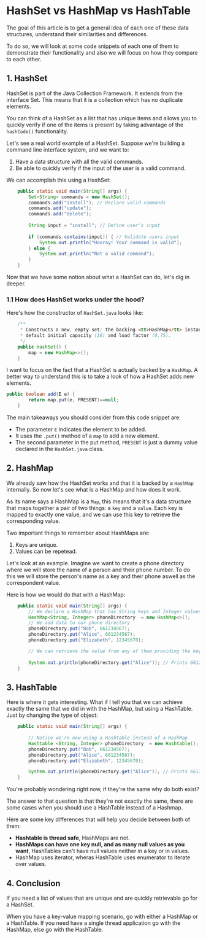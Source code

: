 # HashSet vs HashMap vs HashTable
The goal of this article is to get a general idea of each one of these data structures, understand their similarities and differences.

To do so, we will look at some code snippets of each one of them to demonstrate their functionality and also we will focus on how they compare to each other.

## 1. HashSet
HashSet is part of the Java Collection Framework. It extends from the interface Set. This means that it is a collection which has no duplicate elements.

You can think of a HashSet as a list that has unique items and allows you to quickly verify if one of the items is present by taking advantage of the `hashCode()` functionality.

Let's see a real world example of a HashSet. Suppose we're building a command line interface system, and we want to:

1. Have a data structure with all the valid commands.
2. Be able to quickly verify if the input of the user is a valid command.

We can accomplish this using a HashSet:
```java
    public static void main(String[] args) {
        Set<String> commands = new HashSet();
        commands.add("install"); // Declare valid commands
        commands.add("update");
        commands.add("delete");
        
        String input = "install"; // Define user's input
        
        if (commands.contains(input)) { // Validate users input
            System.out.println("Hooray! Your command is valid");
        } else {
            System.out.println("Not a valid command");
        }
    }
```

Now that we have some notion about what a HashSet can do, let's dig in deeper.

### 1.1 **How does HashSet works under the hood?**

Here's how the constructor of `HashSet.java` looks like:
```java
    /**
     * Constructs a new, empty set; the backing <tt>HashMap</tt> instance has
     * default initial capacity (16) and load factor (0.75).
     */
    public HashSet() {
        map = new HashMap<>();
    }
```
I want to focus on the fact that a HashSet is actually backed by a `HashMap`. A better way to understand this is to take a look of how a HashSet adds new elements.
```java
public boolean add(E e) {
        return map.put(e, PRESENT)==null;
    }	
```
The main takeaways you should consider from this code snippet are:
- The parameter `E` indicates the element to be added.
- It uses the `.put()` method of a `map` to add a new element.
- The second parameter in the put method, `PRESENT` is just a dummy value declared in the `HashSet.java` class.

## 2. HashMap
We already saw how the HashSet works and that it is backed by a `HashMap` internally. So now let's see what is a HashMap and how does it work.

As its name says a HashMap is a `Map`, this means that it's a data structure that maps together a pair of two things: a `key` and a `value`. Each key is mapped to exactly one value, and we can use this key to retrieve the corresponding value.

Two important things to remember about HashMaps are:

1. Keys are unique.
2. Values can be repetead.

Let's look at an example. Imagine we want to create a phone directory where we will store the name of a person and their phone number. To do this we will store the person's name as a key and their phone aswell as the correspondent value.

Here is how we would do that with a HashMap:
```java
    public static void main(String[] args) {
        // We declare a HashMap that has String keys and Integer values
        HashMap<String, Integer> phoneDirectory  = new HashMap<>();
        // We add data to our phone directory
        phoneDirectory.put("Bob", 661234567);
        phoneDirectory.put("Alice", 661234567);
        phoneDirectory.put("Elizabeth", 12345678);

        // We can retrieve the value from any of them providing the key
        
        System.out.println(phoneDirectory.get("Alice")); // Prints 661234567
    }
```


## 3. HashTable
Here is where it gets interesting. What if I tell you that we can achieve exactly the same that we did in with the HashMap, but using a HashTable. Just by changing the type of object:
```java
    public static void main(String[] args) {
        
        // Notice we're now using a Hashtable instead of a HashMap
        Hashtable <String, Integer> phoneDirectory  = new Hashtable();
        phoneDirectory.put("Bob", 661234567);
        phoneDirectory.put("Alice", 661234567);
        phoneDirectory.put("Elizabeth", 12345678);

        System.out.println(phoneDirectory.get("Alice")); // Prints 661234567
    }
```
You're probably wondering right now, if they're the same why do both exist?

The answer to that question is that they're not exactly the same, there are some cases when you should use a HashTable instead of a Hashmap.

Here are some key differences that will help you decide between both of them:
- **Hashtable is thread safe**, HashMaps are not.
- **HashMaps can have one key null, and as many null values as you want**, HashTables can't have null values neither in a key or in values.
- HashMap uses iterator, wheras HashTable uses enumerator to iterate over values.


## 4. Conclusion
If you need a list of values that are unique and are quickly retrievable go for a HashSet.

When you have a key-value mapping scenario, go with either a HashMap or a HashTable. If you need have a single thread application go with the HashMap, else go with the HashTable.
